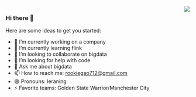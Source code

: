 
<img align="right" src="https://github-readme-stats.vercel.app/api?username=rookiegao&show_icons=true&include_all_commits=true&hide_border=true" />

### Hi there 👋

Here are some ideas to get you started:

- 🔭 I’m currently working on a company
- 🌱 I’m currently learning flink
- 👯 I’m looking to collaborate on bigdata
- 🤔 I’m looking for help with code
- 💬 Ask me about bigdata
- 📫 How to reach me: rookiegao712@gmail.com
- 😄 Pronouns: leraning
- ⚡ Favorite teams: Golden State Warrior/Manchester City

